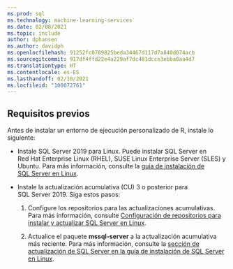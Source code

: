 ```yaml
---
ms.prod: sql
ms.technology: machine-learning-services
ms.date: 02/08/2021
ms.topic: include
author: dphansen
ms.author: davidph
ms.openlocfilehash: 91252fc0789825beda34467d117d7a840d074acb
ms.sourcegitcommit: 917df4ffd22e4a229af7dc481dcce3ebba0aa4d7
ms.translationtype: HT
ms.contentlocale: es-ES
ms.lasthandoff: 02/10/2021
ms.locfileid: "100072761"
---
```

## <a name="prerequisites"></a>Requisitos previos

Antes de instalar un entorno de ejecución personalizado de R, instale lo siguiente:

+ Instale SQL Server 2019 para Linux. Puede instalar SQL Server en Red Hat Enterprise Linux (RHEL), SUSE Linux Enterprise Server (SLES) y Ubuntu. Para más información, consulte la [guía de instalación de SQL Server en Linux](../../../linux/sql-server-linux-setup.md).

+ Instale la actualización acumulativa (CU) 3 o posterior para SQL Server 2019. Siga estos pasos:
    1. Configure los repositorios para las actualizaciones acumulativas. Para más información, consulte [Configuración de repositorios para instalar y actualizar SQL Server en Linux](../../../linux/sql-server-linux-change-repo.md).

    1. Actualice el paquete **mssql-server** a la actualización acumulativa más reciente. Para más información, consulte la [sección de actualización de SQL Server en la guía de instalación de SQL Server en Linux](../../../linux/sql-server-linux-setup.md#upgrade).
